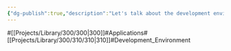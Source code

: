 ```yaml
---
{"dg-publish":true,"description":"Let's talk about the development environment. The important part is that in order to develop, we need to spend time preparing the environment, tools, frameworks, and settings to develop in addition to the actual development time.","permalink":"/projects/library/300/310/310/","dgPassFrontmatter":true,"noteIcon":"0","created":"2024-01-31T00:33:29.914+09:00","updated":"2024-04-11T00:35:41.682+09:00"}
---
```


#[[Projects/Library/300/300\|300]]#Applications#[[Projects/Library/300/310/310\|310]]#Development_Environment





